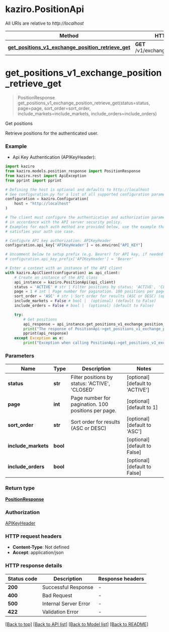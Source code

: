 # kaziro.PositionApi

All URIs are relative to _http://localhost_

| Method                                                                                                                | HTTP request                           | Description   |
| --------------------------------------------------------------------------------------------------------------------- | -------------------------------------- | ------------- |
| [**get_positions_v1_exchange_position_retrieve_get**](PositionApi.md#get_positions_v1_exchange_position_retrieve_get) | **GET** /v1/exchange/position/retrieve | Get positions |

# **get_positions_v1_exchange_position_retrieve_get**

> PositionResponse get_positions_v1_exchange_position_retrieve_get(status=status, page=page, sort_order=sort_order, include_markets=include_markets, include_orders=include_orders)

Get positions

Retrieve positions for the authenticated user.

### Example

-   Api Key Authentication (APIKeyHeader):

```python
import kaziro
from kaziro.models.position_response import PositionResponse
from kaziro.rest import ApiException
from pprint import pprint

# Defining the host is optional and defaults to http://localhost
# See configuration.py for a list of all supported configuration parameters.
configuration = kaziro.Configuration(
    host = "http://localhost"
)

# The client must configure the authentication and authorization parameters
# in accordance with the API server security policy.
# Examples for each auth method are provided below, use the example that
# satisfies your auth use case.

# Configure API key authorization: APIKeyHeader
configuration.api_key['APIKeyHeader'] = os.environ["API_KEY"]

# Uncomment below to setup prefix (e.g. Bearer) for API key, if needed
# configuration.api_key_prefix['APIKeyHeader'] = 'Bearer'

# Enter a context with an instance of the API client
with kaziro.ApiClient(configuration) as api_client:
    # Create an instance of the API class
    api_instance = kaziro.PositionApi(api_client)
    status = 'ACTIVE' # str | Filter positions by status: 'ACTIVE', 'CLOSED' (optional) (default to 'ACTIVE')
    page = 1 # int | Page number for pagination. 100 positions per page. (optional) (default to 1)
    sort_order = 'ASC' # str | Sort order for results (ASC or DESC) (optional) (default to 'ASC')
    include_markets = False # bool |  (optional) (default to False)
    include_orders = False # bool |  (optional) (default to False)

    try:
        # Get positions
        api_response = api_instance.get_positions_v1_exchange_position_retrieve_get(status=status, page=page, sort_order=sort_order, include_markets=include_markets, include_orders=include_orders)
        print("The response of PositionApi->get_positions_v1_exchange_position_retrieve_get:\n")
        pprint(api_response)
    except Exception as e:
        print("Exception when calling PositionApi->get_positions_v1_exchange_position_retrieve_get: %s\n" % e)
```

### Parameters

| Name                | Type     | Description                                                    | Notes                                    |
| ------------------- | -------- | -------------------------------------------------------------- | ---------------------------------------- |
| **status**          | **str**  | Filter positions by status: &#39;ACTIVE&#39;, &#39;CLOSED&#39; | [optional] [default to &#39;ACTIVE&#39;] |
| **page**            | **int**  | Page number for pagination. 100 positions per page.            | [optional] [default to 1]                |
| **sort_order**      | **str**  | Sort order for results (ASC or DESC)                           | [optional] [default to &#39;ASC&#39;]    |
| **include_markets** | **bool** |                                                                | [optional] [default to False]            |
| **include_orders**  | **bool** |                                                                | [optional] [default to False]            |

### Return type

[**PositionResponse**](PositionResponse.md)

### Authorization

[APIKeyHeader](../README.md#APIKeyHeader)

### HTTP request headers

-   **Content-Type**: Not defined
-   **Accept**: application/json

### HTTP response details

| Status code | Description           | Response headers |
| ----------- | --------------------- | ---------------- |
| **200**     | Successful Response   | -                |
| **400**     | Bad Request           | -                |
| **500**     | Internal Server Error | -                |
| **422**     | Validation Error      | -                |

[[Back to top]](#) [[Back to API list]](../README.md#documentation-for-api-endpoints) [[Back to Model list]](../README.md#documentation-for-models) [[Back to README]](../README.md)
